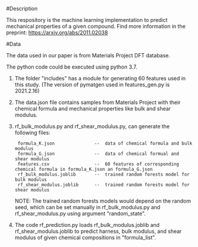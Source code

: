 #Description

This respository is the machine learning implementation to predict mechanical properties of a given compound.
Find more information in the preprint: https://arxiv.org/abs/2011.02038

#Data

The data used in our paper is from Materials Project DFT database.

The python code could be executed using python 3.7.

1. The folder "includes" has a module for generating 60 features used in this study. (The version of pymatgen used in features_gen.py is 2021.2.16)

2. The data.json file contains samples from Materials Project with their chemical formula and mechanical properties like bulk and shear modulus. 

3. rf_bulk_modulus.py and rf_shear_modulus.py, can generate the following files:


        formula_K.json               --  data of chemical formula and bulk modulus
        formula_G.json               --  data of chemical formual and shear modulus
        features.csv                 --  60 features of corresponding chemical formula in formula_K.json an formula_G.json
        rf_bulk_modulus.joblib       --  trained random forests model for bulk modulus
        rf_shear_modulus.joblib      --  trained random forests model for shear modulus

    NOTE: The trained random forests models would depend on the random seed, which can be set manually in rf_bulk_modulus.py and rf_shear_modulus.py using argument "random_state". 


4. The code rf_prediction.py loads rf_bulk_modulus.joblib and rf_shear_modulus.joblib to predict harness, bulk modulus, and shear modulus of given chemical compositions in "formula_list".
